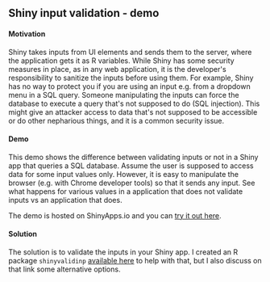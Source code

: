 
## Shiny input validation - demo

#### Motivation

Shiny takes inputs from UI elements and sends them to the server, where the 
application gets it as R variables. While Shiny has some security measures in place,
as in any web application, it is the developer's responsibility to sanitize 
the inputs before using them. For example, Shiny has no way to protect you if
you are using an input e.g. from a dropdown menu in a SQL query.
Someone manipulating the inputs can force the database to execute a query that's
not supposed to do (SQL injection). This might give an attacker access to data that's
not supposed to be accessible or do other nepharious things, and it is a common security issue.

#### Demo

This demo shows the difference between validating inputs or not in a Shiny
app that queries a SQL database. Assume the user is supposed to access
data for some input values only. However, it is easy to manipulate the
browser (e.g. with Chrome developer tools) so that it sends any input. 
See what happens for various values in a application that does not validate inputs 
vs an application that does. 

The demo is hosted on ShinyApps.io and you can 
[try it out here](https://szilard.shinyapps.io/shinyvalidinp-demo/).

#### Solution

The solution is to validate the inputs in your Shiny app. I created an R package
`shinyvalidinp` [available here](https://github.com/szilard/shinyvalidinp) 
to help with that, but I also discuss on that link some alternative options.





